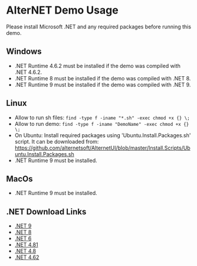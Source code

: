 # AlterNET Demo Usage

Please install Microsoft .NET and any required packages before running this demo.

## Windows

- .NET Runtime 4.6.2 must be installed if the demo was compiled with .NET 4.6.2.
- .NET Runtime 8 must be installed if the demo was compiled with .NET 8.
- .NET Runtime 9 must be installed if the demo was compiled with .NET 9.
              
## Linux

- Allow to run sh files: ``` find -type f -iname "*.sh" -exec chmod +x {} \; ```
- Allow to run demo: ``` find -type f -iname "DemoName" -exec chmod +x {} \; ```
- On Ubuntu: Install required packages using 'Ubuntu.Install.Packages.sh' script. It can be downloaded from: https://github.com/alternetsoft/AlternetUI/blob/master/Install.Scripts/Ubuntu.Install.Packages.sh
- .NET Runtime 9 must be installed.

## MacOs

- .NET Runtime 9 must be installed.

## .NET Download Links

- [.NET 9](https://dotnet.microsoft.com/en-us/download/dotnet/9.0)
- [.NET 8](https://dotnet.microsoft.com/en-us/download/dotnet/8.0)
- [.NET 6](https://dotnet.microsoft.com/en-us/download/dotnet/6.0)
- [.NET 4.81](https://dotnet.microsoft.com/en-us/download/dotnet-framework/net481)
- [.NET 4.8](https://dotnet.microsoft.com/en-us/download/dotnet-framework/net48)
- [.NET 4.62](https://dotnet.microsoft.com/en-us/download/dotnet-framework/net462)